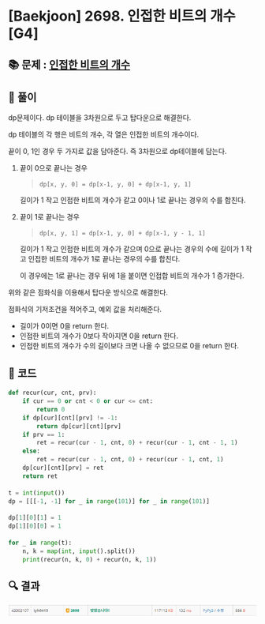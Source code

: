 # [Baekjoon] 2698. 인접한 비트의 개수 [G4]

## 📚 문제 : [인접한 비트의 개수](https://www.acmicpc.net/problem/2698)

## 📖 풀이

dp문제이다. dp 테이블을 3차원으로 두고 탑다운으로 해결한다.

dp 테이블의 각 행은 비트의 개수, 각 열은 인접한 비트의 개수이다.

끝이 0, 1인 경우 두 가지로 값을 담아준다. 즉 3차원으로 dp테이블에 담는다.

1. 끝이 0으로 끝나는 경우

   > `dp[x, y, 0] = dp[x-1, y, 0] + dp[x-1, y, 1]`

   길이가 1 작고 인접한 비트의 개수가 같고 0이나 1로 끝나는 경우의 수를 합친다.

2. 끝이 1로 끝나는 경우

   > `dp[x, y, 1] = dp[x-1, y, 0] + dp[x-1, y - 1, 1]`

   길이가 1 작고 인접한 비트의 개수가 같으며 0으로 끝나는 경우의 수에 길이가 1 작고 인접한 비트의 개수가 1로 끝나는 경우의 수를 합친다.

   이 경우에는 1로 끝나는 경우 뒤에 1을 붙이면 인접합 비트의 개수가 1 증가한다.

위와 같은 점화식을 이용해서 탑다운 방식으로 해결한다.

점화식의 기저조건을 적어주고, 예외 값을 처리해준다.

- 길이가 0이면 0을 return 한다.
- 인접한 비트의 개수가 0보다 작아지면 0을 return 한다.
- 인접한 비트의 개수가 수의 길이보다 크면 나올 수 없으므로 0을 return 한다.

## 📒 코드

```python
def recur(cur, cnt, prv):
    if cur == 0 or cnt < 0 or cur <= cnt:
        return 0
    if dp[cur][cnt][prv] != -1:
        return dp[cur][cnt][prv]
    if prv == 1:
        ret = recur(cur - 1, cnt, 0) + recur(cur - 1, cnt - 1, 1)
    else:
        ret = recur(cur - 1, cnt, 0) + recur(cur - 1, cnt, 1)
    dp[cur][cnt][prv] = ret
    return ret

t = int(input())
dp = [[[-1, -1] for _ in range(101)] for _ in range(101)]

dp[1][0][1] = 1
dp[1][0][0] = 1

for _ in range(t):
    n, k = map(int, input().split())
    print(recur(n, k, 0) + recur(n, k, 1))
```

## 🔍 결과

![image-20220514215408654](README.assets/image-20220514215408654.png)
